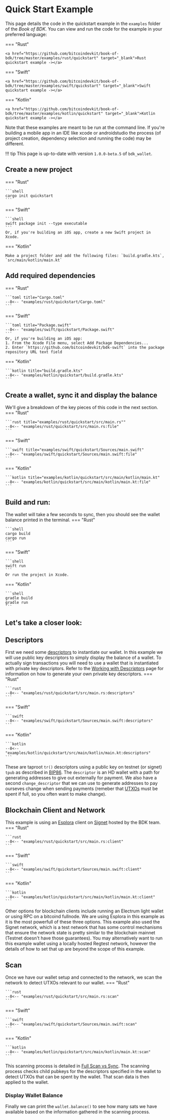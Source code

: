 # Quick Start Example

This page details the code in the quickstart example in the `examples` folder of the _Book of BDK_. You can view and run the code for the example in your preferred language:

=== "Rust"

    <a href="https://github.com/bitcoindevkit/book-of-bdk/tree/master/examples/rust/quickstart" target="_blank">Rust quickstart example -></a>

=== "Swift"

    <a href="https://github.com/bitcoindevkit/book-of-bdk/tree/master/examples/swift/quickstart" target="_blank">Swift quickstart example -></a>

=== "Kotlin"

    <a href="https://github.com/bitcoindevkit/book-of-bdk/tree/master/examples/kotlin/quickstart" target="_blank">Kotlin quickstart example -></a>

Note that these examples are meant to be run at the command line. If you're building a mobile app in an IDE like xcode or androidstudio the process (of project creation, dependency selection and running the code) may be different.

!!! tip
    This page is up-to-date with version `1.0.0-beta.5` of `bdk_wallet`.

## Create a new project

=== "Rust"

    ```shell
    cargo init quickstart
    ```

=== "Swift"

    ```shell
    swift package init --type executable
    ```
    Or, if you're building an iOS app, create a new Swift project in Xcode.

=== "Kotlin"

    Make a project folder and add the following files: `build.gradle.kts`, `src/main/kotlin/main.kt`

## Add required dependencies

=== "Rust"

    ```toml title="Cargo.toml"
    --8<-- "examples/rust/quickstart/Cargo.toml"
    ```

=== "Swift"

    ```toml title="Package.swift"
    --8<-- "examples/swift/quickstart/Package.swift"
    ```
    Or, if you're building an iOS app:
    1. From the Xcode File menu, select Add Package Dependencies...
    2. Enter `https://github.com/bitcoindevkit/bdk-swift` into the package repository URL text field

=== "Kotlin"

    ```kotlin title="build.gradle.kts"
    --8<-- "examples/kotlin/quickstart/build.gradle.kts"
    ```

## Create a wallet, sync it and display the balance

We'll give a breakdown of the key pieces of this code in the next section.
=== "Rust"

    ```rust title="examples/rust/quickstart/src/main.rs""
    --8<-- "examples/rust/quickstart/src/main.rs:file"
    ```

=== "Swift"

    ```swift title="examples/swift/quickstart/Sources/main.swift"
    --8<-- "examples/swift/quickstart/Sources/main.swift:file"
    ```

=== "Kotlin"

    ```kotlin title="examples/kotlin/quickstart/src/main/kotlin/main.kt"
    --8<-- "examples/kotlin/quickstart/src/main/kotlin/main.kt:file"
    ```

## Build and run:

The wallet will take a few seconds to sync, then you should see the wallet balance printed in the terminal.
=== "Rust"

    ```shell
    cargo build
    cargo run
    ```

=== "Swift"

    ```shell
    swift run
    ```
    Or run the project in Xcode.

=== "Kotlin"

    ```shell
    gradle build
    gradle run
    ```

## Let's take a closer look:

## Descriptors

First we need some <a href="https://github.com/bitcoin/bitcoin/blob/master/doc/descriptors.md" target="_blank">descriptors</a> to instantiate our wallet. In this example we will use public key descriptors to simply display the balance of a wallet. To actually sign transactions you will need to use a wallet that is instantiated with private key descriptors. Refer to the [Working with Descriptors](./keys-descriptors/descriptors.md) page for information on how to generate your own private key descriptors.
=== "Rust"

    ```rust
    --8<-- "examples/rust/quickstart/src/main.rs:descriptors"
    ```

=== "Swift"

    ```swift
    --8<-- "examples/swift/quickstart/Sources/main.swift:descriptors"
    ```

=== "Kotlin"

    ```kotlin
    --8<-- "examples/kotlin/quickstart/src/main/kotlin/main.kt:descriptors"
    ```
These are taproot `tr()` descriptors using a public key on testnet (or signet) `tpub` as described in <a href="https://github.com/bitcoin/bips/blob/master/bip-0086.mediawiki" target="_blank">BIP86</a>. The `descriptor` is an HD wallet with a path for generating addresses to give out externally for payment. We also have a second `change_descriptor` that we can use to generate addresses to pay ourseves change when sending payments (remeber that <a href="https://github.com/bitcoinbook/bitcoinbook/blob/develop/ch06_transactions.adoc#outpoint" target="_blank">UTXOs</a> must be spent if full, so you often want to make change).

## Blockchain Client and Network

This example is using an <a href="https://github.com/Blockstream/esplora" target="_blank">Esplora</a> client on <a href="https://github.com/bitcoinbook/bitcoinbook/blob/develop/ch11_blockchain.adoc#signet-the-proof-of-authority-testnet" target="_blank">Signet</a> hosted by the BDK team.
=== "Rust"

    ```rust
    --8<-- "examples/rust/quickstart/src/main.rs:client"
    ```

=== "Swift"

    ```swift
    --8<-- "examples/swift/quickstart/Sources/main.swift:client"
    ```

=== "Kotlin"

    ```kotlin
    --8<-- "examples/kotlin/quickstart/src/main/kotlin/main.kt:client"
    ```
Other options for blockchain clients include running an Electrum light wallet or using RPC on a bitcoind fullnode. We are using Esplora in this example as it is the most powerfull of these three options.
This example also used the Signet network, which is a test network that has some control mechanisms that ensure the network state is pretty similar to the blockchain mainnet (Testnet doesn't have those guarantees). You may alternatively want to run this example wallet using a locally hosted Regtest network, however the details of how to set that up are beyond the scope of this example.

## Scan

Once we have our wallet setup and connected to the network, we scan the network to detect UTXOs relevant to our wallet.
=== "Rust"

    ```rust
    --8<-- "examples/rust/quickstart/src/main.rs:scan"
    ```

=== "Swift"

    ```swift
    --8<-- "examples/swift/quickstart/Sources/main.swift:scan"
    ```

=== "Kotlin"

    ```kotlin
    --8<-- "examples/kotlin/quickstart/src/main/kotlin/main.kt:scan"
    ```
This scanning process is detailed in [Full Scan vs Sync](./syncing/full-scan-vs-sync.md). The scanning process checks child pubkeys for the descriptors specified in the wallet to detect UTXOs that can be spent by the wallet. That scan data is then applied to the wallet.

### Display Wallet Balance

Finally we can print the `wallet.balance()` to see how many sats we have available based on the information gathered in the scanning process.